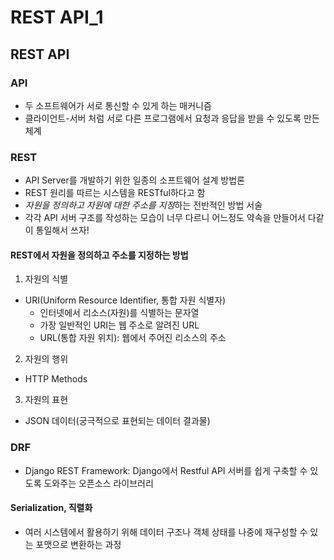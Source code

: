 # REST API_1

## REST API
### API
- 두 소프트웨어가 서로 통신할 수 있게 하는 매커니즘
- 클라이언트-서버 처럼 서로 다른 프로그램에서 요청과 응답을 받을 수 있도록 만든 체계

### REST
- API Server를 개발하기 위한 일종의 소프트웨어 설계 방법론
- REST 원리를 따르는 시스템을 RESTful하다고 함
- *자원을 정의하고 자원에 대한 주소를 지정*하는 전반적인 방법 서술
- 각각 API 서버 구조를 작성하는 모습이 너무 다르니 어느정도 약속을 만들어서 다같이 통일해서 쓰자!

#### REST에서 자원을 정의하고 주소를 지정하는 방법
1. 자원의 식별
  - URI(Uniform Resource Identifier, 통합 자원 식별자)
    - 인터넷에서 리소스(자원)를 식별하는 문자열
    - 가장 일반적인 URI는 웹 주소로 알려진 URL
    - URL(통합 자원 위치): 웹에서 주어진 리소스의 주소

2. 자원의 행위
  - HTTP Methods
3. 자원의 표현
  - JSON 데이터(궁극적으로 표현되는 데이터 결과물)


### DRF
- Django REST Framework: Django에서 Restful API 서버를 쉽게 구축할 수 있도록 도와주는 오픈소스 라이브러리

#### Serialization, 직렬화
- 여러 시스템에서 활용하기 위해 데이터 구조나 객체 상태를 나중에 재구성할 수 있는 포맷으로 변환하는 과정

